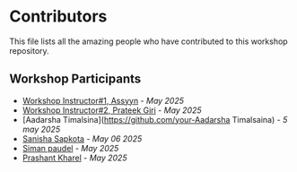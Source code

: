 # Contributors

This file lists all the amazing people who have contributed to this workshop repository.

## Workshop Participants

<!-- Add your name and GitHub username below following this format:
- [Your Name](https://github.com/your-username) - _Workshop Date_
-->

- [Workshop Instructor#1, Assyyn](https://github.com/Assyyn) - _May 2025_
- [Workshop Instructor#2, Prateek Giri](https://github.com/Prateek-Giree) - _May 2025_
- [Aadarsha Timalsina](https://github.com/your-Aadarsha Timalsaina) - _5 may 2025_
- [Sanisha Sapkota](https://github.com/sanisha8) - _May 06 2025_
- [Siman paudel](https://github.com/siman123) - _May 2025_
- [Prashant Kharel](https://github.com/kingcodac) - _May 2025_
<!-- New contributors add your entry above this line -->
